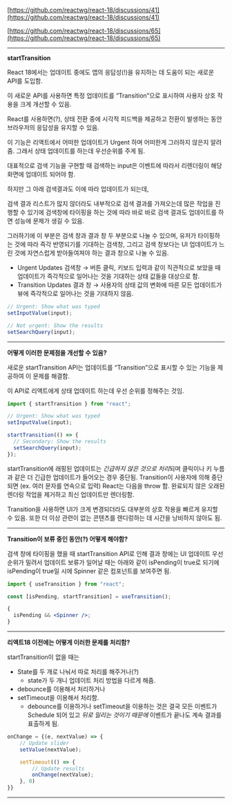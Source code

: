 [https://github.com/reactwg/react-18/discussions/41](https://github.com/reactwg/react-18/discussions/41)

[https://github.com/reactwg/react-18/discussions/65](https://github.com/reactwg/react-18/discussions/65)

---

**startTransition**

React 18에서는 업데이트 중에도 앱의 응답성(!)을 유지하는 데 도움이 되는 새로운 API를 도입함.

이 새로운 API를 사용하면 특정 업데이트를 “Transition”으로 표시하여 사용자 상호 작용을 크게 개선할 수 있음.

React를 사용하면(?), 상태 전환 중에 시각적 피드백을 제공하고 전환이 발생하는 동안 브라우저의 응답성을 유지할 수 있음.

이 기능은 리액트에서 어떠한 업데이트가 Urgent 하며 어떠한게 그러하지 않은지 알려줌. 그래서 상태 업데이트를 하는데 우선순위를 주게 됨.

대표적으로 검색 기능을 구현할 때 검색하는 input은 이벤트에 따라서 리렌더링이 해당화면에 업데이트 되어야 함.

하지만 그 아래 검색결과도 이에 따라 업데이트가 되는데,

검색 결과 리스트가 많지 않더라도 내부적으로 검색 결과를 가져오는데 많은 작업을 진행할 수 있기에 검색창에 타이핑을 하는 것에 따라 바로 바로 검색 결과도 업데이트를 하면 성능에 문제가 생길 수 있음.

그러하기에 이 부분은 검색 창과 결과 창 두 부분으로 나눌 수 있으며, 유저가 타이핑하는 것에 따라 즉각 반영되기를 기대하는 검색창, 그리고 검색 창보다는 UI 업데이트가 느린 것에 자연스럽게 받아들여져야 하는 결과 창으로 나눌 수 있음.

- Urgent Updates 검색창 → 버튼 클릭, 키보드 입력과 같이 직관적으로 보았을 때 업데이트가 즉각적으로 일어나는 것을 기대하는 상태 값들을 대상으로 함.
- Transition Updates 결과 창 → 사용자의 상태 값의 변화에 따른 모든 업데이트가 뷰에 즉각적으로 일어나는 것을 기대하지 않음.

```jsx
// Urgent: Show what was typed
setInputValue(input);

// Not urgent: Show the results
setSearchQuery(input);
```

---

**어떻게 이러한 문제점을 개선할 수 있음?**

새로운 startTransition API는 업데이트를 “Transition”으로 표시할 수 있는 기능을 제공하여 이 문제를 해결함.

이 API로 리액트에게 상태 업데이트 하는데 우선 순위를 정해주는 것임.

```jsx
import { startTransition } from "react";

// Urgent: Show what was typed
setInputValue(input);

startTransition(() => {
  // Secondary: Show the results
  setSearchQuery(input);
});
```

startTransition에 래핑된 업데이트는 *긴급하지 않은 것으로 처리*되며 클릭이나 키 누름과 같은 더 긴급한 업데이트가 들어오는 경우 중단됨. Transition이 사용자에 의해 중단되면 (ex. 여러 문자를 연속으로 입력) React는 다음을 throw 함. 완료되지 않은 오래된 렌더링 작업을 제거하고 최신 업데이트만 렌더링함.

Transition을 사용하면 UI가 크게 변경되더라도 대부분의 상호 작용을 빠르게 유지할 수 있음. 또한 더 이상 관련이 없는 콘텐츠를 렌디렁하는 데 시간을 낭비하지 않아도 됨.

---

**Transition이 보류 중인 동안(?) 어떻게 해야함?**

검색 창에 타이핑을 했을 때 startTransition API로 인해 결과 창에는 UI 업데이트 우선순위가 밀려서 업데이트 보류가 일어날 때는 아래와 같이 isPending이 true로 되기에 isPending이 true일 시에 Spinner 같은 컴포넌트를 보여주면 됨.

```jsx
import { useTransition } from "react";

const [isPending, startTransition] = useTransition();
```

```jsx
{
  isPending && <Spinner />;
}
```

---

**리액트18 이전에는 어떻게 이러한 문제를 처리함?**

startTransition이 없을 때는

- State를 두 개로 나눠서 따로 처리를 해주거나(?)
  - state가 두 개니 업데이트 처리 방법을 다르게 해줌.
- debounce를 이용해서 처리하거나
- setTimeout을 이용해서 처리함.
  - debounce를 이용하거나 setTimeout을 이용하는 것은 결국 모든 이벤트가 Schedule 되어 있고 _뒤로 밀리는 것이기 때문에_ 이벤트가 끝나도 계속 결과를 표출하게 됨.

```jsx
onChange = {(e, nextValue) => {
	// Update slider
	setValue(nextValue);

	setTimeout(() => {
		// Update results
		onChange(nextValue);
	}, 0)
}}
```

---
